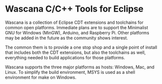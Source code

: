 # Wascana C/C++ Tools for Eclipse

Wascana is a collection of Eclipse CDT extensions and toolchains for common open platforms.
Immediate plans are to support the Minimalist GNU for Windows (MinGW), Arduino, and Raspberry Pi.
Other platforms may be added in the future as the community shows interest.

The common them is to provide a one stop shop and a single point of install that includes both
the CDT extensions, but also the toolchains as well, everything needed to build applications
for those platforms.

Wascana supports the three major platforms as hosts: Windows, Mac, and Linux.
To simplify the build environment, MSYS is used as a shell environment for make on Windows.